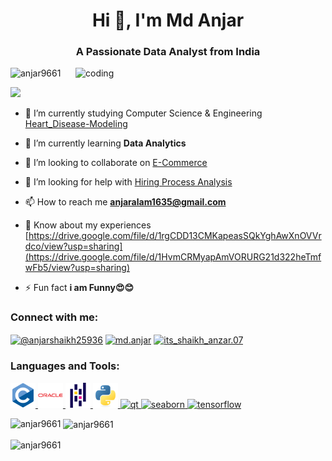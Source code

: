 
<h1 align="center">Hi 👋, I'm Md Anjar</h1>
<h3 align="center">A Passionate Data Analyst from India</h3>
<img align="right"alt="coding"width="400"src="https://user-images.githubusercontent.com/55389276/140866485-8fb1c876-9a8f-4d6a-98dc-08c4981eaf70.gif">

<p align="left"> <img src="https://komarev.com/ghpvc/?username=anjar9661&label=Profile%20views&color=0e75b6&style=flat" alt="anjar9661" /> </p>

<p align="left"> <a href="https://twitter.com/@anjarshaikh25936" target="blank"><img src="https://x.com/AnjarSaikh25936?t=fOUryelAaEYG0iZKMvQFCA&s=09" /></a> </p>

- 🔭 I’m currently studying Computer Science & Engineering [Heart_Disease-Modeling](https://drive.google.com/file/d/1611g91jrfQWeQhywpY_GLXMHb3iKq-oZ/view?usp=sharing)

- 🌱 I’m currently learning **Data Analytics**

- 👯 I’m looking to collaborate on [E-Commerce](https://docs.google.com/presentation/d/1T5kcsh5Uh3t8fBexZwxNWeVb4oSts1Vl/edit?usp=sharing&ouid=105337727283280410011&rtpof=true&sd=true)

- 🤝 I’m looking for help with [Hiring Process Analysis](https://drive.google.com/file/d/1GfgP9SIpQU8HsJvFnY1rYYTZ-JgI1EME/view?usp=sharing)

- 📫 How to reach me **anjaralam1635@gmail.com**

- 📄 Know about my experiences [https://drive.google.com/file/d/1rgCDD13CMKapeasSQkYghAwXnOVVrdco/view?usp=sharing](https://drive.google.com/file/d/1HvmCRMyapAmVORURG21d322heTmfwFb5/view?usp=sharing)

- ⚡ Fun fact **i am Funny😍😊**

<h3 align="left">Connect with me:</h3>
<p align="left">
<a href="https://twitter.com/@anjarshaikh25936" target="blank"><img align="center" src="https://raw.githubusercontent.com/rahuldkjain/github-profile-readme-generator/master/src/images/icons/Social/twitter.svg" alt="@anjarshaikh25936" height="30" width="40" /></a>
<a href="https://linkedin.com/in/md.anjar" target="blank"><img align="center" src="https://raw.githubusercontent.com/rahuldkjain/github-profile-readme-generator/master/src/images/icons/Social/linked-in-alt.svg" alt="md.anjar" height="30" width="40" /></a>
<a href="https://instagram.com/its_shaikh_anzar.07" target="blank"><img align="center" src="https://raw.githubusercontent.com/rahuldkjain/github-profile-readme-generator/master/src/images/icons/Social/instagram.svg" alt="its_shaikh_anzar.07" height="30" width="40" /></a>
</p>

<h3 align="left">Languages and Tools:</h3>
<p align="left"> <a href="https://www.cprogramming.com/" target="_blank" rel="noreferrer"> <img src="https://raw.githubusercontent.com/devicons/devicon/master/icons/c/c-original.svg" alt="c" width="40" height="40"/> </a> <a href="https://www.oracle.com/" target="_blank" rel="noreferrer"> <img src="https://raw.githubusercontent.com/devicons/devicon/master/icons/oracle/oracle-original.svg" alt="oracle" width="40" height="40"/> </a> <a href="https://pandas.pydata.org/" target="_blank" rel="noreferrer"> <img src="https://raw.githubusercontent.com/devicons/devicon/2ae2a900d2f041da66e950e4d48052658d850630/icons/pandas/pandas-original.svg" alt="pandas" width="40" height="40"/> </a> <a href="https://www.python.org" target="_blank" rel="noreferrer"> <img src="https://raw.githubusercontent.com/devicons/devicon/master/icons/python/python-original.svg" alt="python" width="40" height="40"/> </a> <a href="https://www.qt.io/" target="_blank" rel="noreferrer"> <img src="https://upload.wikimedia.org/wikipedia/commons/0/0b/Qt_logo_2016.svg" alt="qt" width="40" height="40"/> </a> <a href="https://seaborn.pydata.org/" target="_blank" rel="noreferrer"> <img src="https://seaborn.pydata.org/_images/logo-mark-lightbg.svg" alt="seaborn" width="40" height="40"/> </a> <a href="https://www.tensorflow.org" target="_blank" rel="noreferrer"> <img src="https://www.vectorlogo.zone/logos/tensorflow/tensorflow-icon.svg" alt="tensorflow" width="40" height="40"/> </a> </p>

<p><img align="left" src="https://github-readme-stats.vercel.app/api/top-langs?username=anjar9661&show_icons=true&locale=en&layout=compact" alt="anjar9661" /></p>

<p>&nbsp;<img align="center" src="https://github-readme-stats.vercel.app/api?username=anjar9661&show_icons=true&locale=en" alt="anjar9661" /></p>

<p><img align="center" src="https://github-readme-streak-stats.herokuapp.com/?user=anjar9661&" alt="anjar9661" /></p>


